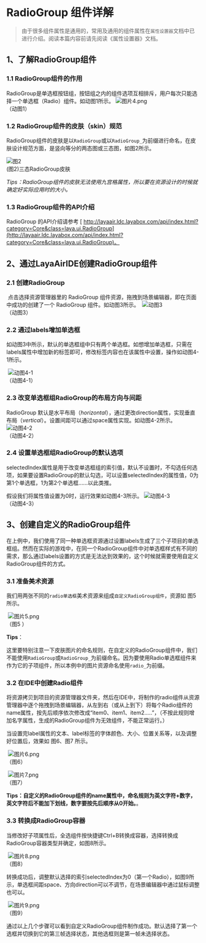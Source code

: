 # RadioGroup 组件详解

> 由于很多组件属性是通用的，常用及通用的组件属性在`属性设置器`文档中已进行介绍。阅读本篇内容前请先阅读《属性设置器》文档。

## 1、了解RadioGroup组件

### 1.1 RadioGroup组件的作用

RadioGroup是单选框按钮组，按钮组之内的组件选项互相排斥，用户每次只能选择一个单选框（Radio）组件。如动图1所示。
![图片4.png](img/1.gif)<br/> 	（动图1）

### 1.2 RadioGroup组件的皮肤（skin）规范

RadioGroup组件的皮肤是以`RadioGroup`或以`RadioGroup_`为前缀进行命名，在皮肤设计规范方面，是竖向等分的两态图或三态图，如图2所示。

![图2](img/2.png) <br />(图2)三态RadioGroup皮肤

*Tips：RadioGroup组件的皮肤无法使用九宫格属性，所以要在资源设计的时候就确定好实际应用时的大小。*

### 1.3 RadioGroup组件的API介绍

  RadioGroup 的API介绍请参考 [ http://layaair.ldc.layabox.com/api/index.html?category=Core&class=laya.ui.RadioGroup](http://layaair.ldc.layabox.com/api/index.html?category=Core&class=laya.ui.RadioGroup)。




## 2、通过LayaAirIDE创建RadioGroup组件

### 	2.1 创建RadioGroup

​        点击选择资源管理器里的 RadioGroup 组件资源，拖拽到场景编辑器，即在页面中成功的创建了一个 RadioGroup  组件。如动图3所示。
​      ![动图3](img/3.gif) <br /> （动图3）



### 2.2 通过labels增加单选框 

​       如动图3中所示，默认的单选框组中只有两个单选框。如想增加单选框，只需在labels属性中增加新的标签即可，修改标签内容也在该属性中设置，操作如动图4-1所示。

​       ![动图4-1](img/4-1.gif) <br /> （动图4-1）



### 2.3  改变单选框组RadioGroup的布局方向与间距 

 RadioGroup 默认是水平布局（*horizontal*），通过更改direction属性，实现垂直布局（*vertical*）。设置间距可以通过space属性实现。如动图4-2所示。
![动图4-2](img/4-2.gif) <br /> （动图4-2）



### 2.4 设置单选框组RadioGroup的默认选项

selectedIndex属性是用于改变单选框组的索引值，默认不设置时，不勾选任何选项，如果要设置RadioGroup的默认勾选，可以设置selectedIndex的属性值，0为第1个单选框，1为第2个单选框……以此类推。

假设我们将属性值设置为0时，运行效果如动图4-3所示。
![动图4-3](img/4-3.gif) <br /> （动图4-3）

### 



## 3、创建自定义的RadioGroup组件

​	在上例中，我们使用了同一种单选框资源通过设置labels生成了三个子项目的单选框组。然而在实际的游戏中，在同一个RadioGroup组件中对单选框样式有不同的需求，那么通过labels设置的方式是无法达到效果的，这个时候就需要使用自定义RadioGroup组件的方式。




### 3.1 准备美术资源

​	我们用两张不同的`radio单选框`美术资源来组成`自定义RadioGroup组件`，资源如 图5 所示。

​        ![图片5.png](img/5.png)<br/>    （图5 ）

**Tips**：

这里要特别注意一下皮肤图片的命名规则，在自定义的RadioGroup组件中，我们不能使用`RadioGroup`或`RadioGroup_`为前缀命名。因为要使用Radio单选框组件来作为它的子项组件，所以本例中的图片资源命名使用`radio_`为前缀。



### 3.2 在IDE中创建Radio组件

将资源拷贝到项目的资源管理器文件夹，然后在IDE中，将制作的radio组件从资源管理器中逐个拖拽到场景编辑器，从左到右（或从上到下）将每个Radio组件的name属性，按先后顺序依次修改成“item0、item1、item2.....”，（不按此规则增加名字属性，生成的RadioGroup组件为无效组件，不能正常运行。）

当设置完label属性的文本、label标签的字体颜色、大小、位置关系等，以及调整好位置后，效果如 图6、图7 所示。

​        ![图片6.png](img/6.png)<br/>    （图6）

​        ![图片7.png](img/7.png)<br/>    （图7）

​	**Tips：自定义的RadioGroup组件的name属性中，命名规则为英文字符+数字，英文字符后不能加下划线，数字要按先后顺序从0开始。**。



### 3.3 转换成RadioGroup容器

​	当修改好子项属性后，全选组件按快捷键Ctrl+B转换成容器，选择转换成RadioGroup容器类型并确定，如图8所示。

​        ![图片8.png](img/8.png)<br/>    （图8）



​	转换成功后，调整默认选择的索引selectedIndex为0（第一个Radio），如图9所示，单选框间距space、方向direction可以不调节，在场景编辑器中通过鼠标调整也可以。

​        ![图片9.png](img/9.png)<br/>    （图9）

​	通过以上几个步骤可以看到自定义RadioGroup组件制作成功。默认选择了第一个选框并切换到它的第三帧选择状态，其他选框则是第一帧未选择状态。